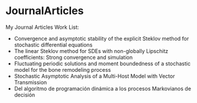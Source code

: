 # JournalArticles
My Journal Articles Work
List:
* Convergence and asymptotic stability of the explicit Steklov method for stochastic differential equations
* The linear Steklov method for SDEs with non-globally Lipschitz coefficients: Strong convergence and simulation
* Fluctuating periodic solutions and moment boundedness of a stochastic model for the bone remodeling process
* Stochastic Asymptotic Analysis of a Multi-Host Model with Vector Transmission
* Del algoritmo de programación dinámica a los procesos Markovianos de decisión
    

